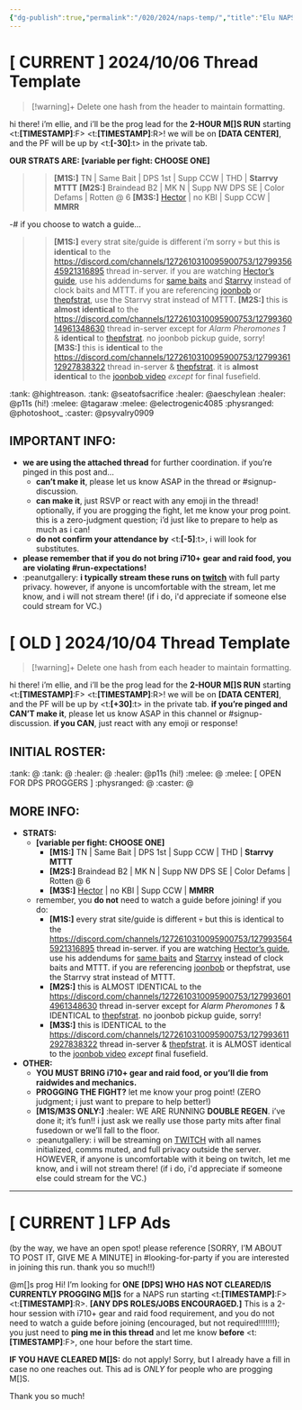 ```yaml
---
{"dg-publish":true,"permalink":"/020/2024/naps-temp/","title":"Elu NAPS Templates","noteIcon":"1","created":"2024-10-03T19:06:48.699-07:00","updated":"2024-10-06T23:25:18.742-07:00"}
---
```


# \[ CURRENT ] 2024/10/06 Thread Template
> [!warning]+ Delete one hash from the header to maintain formatting.

hi there! i’m ellie, and i’ll be the prog lead for the **2-HOUR M[]S RUN** starting <t:**[TIMESTAMP]**:F> <t:**[TIMESTAMP]**:R>! we will be on **[DATA CENTER]**, and the PF will be up by <t:**[-30]**:t> in the private tab.

**OUR STRATS ARE: [variable per fight: CHOOSE ONE]**
>> **[M1S:]** TN | Same Bait | DPS 1st | Supp CCW | THD | **Starrvy MTTT**
>> **[M2S:]** Braindead B2 | MK N | Supp NW DPS SE | Color Defams | Rotten @ 6
>> **[M3S:]** [Hector](<https://youtu.be/R_T6l_nKwlw?si=At5QK-ounpaB_Fum>) | no KBI | Supp CCW | **MMRR**

-# if you choose to watch a guide…
>> **[M1S:]** every strat site/guide is different i’m sorry 💀 but this is __identical__ to the https://discord.com/channels/1272610310095900753/1279935645921316895 thread in-server. if you are watching [Hector’s guide](https://www.youtube.com/watch?v=9UB5x8JzAiQ), use his addendums for [same baits](https://www.youtube.com/watch?v=bOCqbHRQw2Q) and [Starrvy](https://www.youtube.com/watch?v=AiF_c4dwXU8) instead of clock baits and MTTT. if you are referencing [joonbob](https://www.youtube.com/watch?v=0Vb3TCqz4F8&t=370s) or [thepfstrat](<https://www.thepfstrat.com/M1S>), use the Starrvy strat instead of MTTT.
>> **[M2S:]** this is __almost identical__ to the https://discord.com/channels/1272610310095900753/1279936014961348630 thread in-server except for *Alarm Pheromones 1* & __identical__ to [thepfstrat](<https://www.thepfstrat.com/M2S>). no joonbob pickup guide, sorry!
>> **[M3S:]** this is __identical__ to the https://discord.com/channels/1272610310095900753/1279936112927838322 thread in-server & [thepfstrat](<https://www.thepfstrat.com/M3S>). it is __almost identical__ to the [joonbob video](<https://youtu.be/EHdIKRoFx74?si=KAz3KpbUgbAVkcx2>) *except* for final fusefield.

:tank: @hightreason.
:tank: @seatofsacrifice
:healer: @aeschylean
:healer: @p11s (hi!)
:melee: @tagaraw
:melee: @electrogenic4085
:physranged: @photoshoot_
:caster: @psyvalry0909
## IMPORTANT INFO:
- **we are using the attached thread** for further coordination. if you’re pinged in this post and…
  - **__can’t__ make it**, please let us know ASAP in the thread or #signup-discussion.
  - **__can__ make it**, just RSVP or react with any emoji in the thread! optionally, if you are progging the fight, let me know your prog point. this is a zero-judgment question; i’d just like to prepare to help as much as i can!
  - **__do not confirm__ your attendance by** <t:**[-5]**:t>, i will look for substitutes.
- **please remember that if you do not bring i710+ gear and raid food, you are violating #run-expectations!**
- :peanutgallery: __i typically stream these runs on [twitch](<https://twitch.tv/ktiseos>)__ with full party privacy. however, if anyone is uncomfortable with the stream, let me know, and i will not stream there! (if i do, i'd appreciate if someone else could stream for VC.)
# \[ OLD ] 2024/10/04 Thread Template
> [!warning]+ Delete one hash from each header to maintain formatting.

hi there! i’m ellie, and i’ll be the prog lead for the **2-HOUR M[]S RUN** starting <t:**[TIMESTAMP]**:F> <t:**[TIMESTAMP]**:R>! we will be on **[DATA CENTER]**, and the PF will be up by <t:**[+30]**:t> in the private tab. **if you’re pinged and CAN’T make it**, please let us know ASAP in this channel or #signup-discussion. **if you CAN**, just react with any emoji or response!
## INITIAL ROSTER:
:tank: @
:tank: @
:healer: @
:healer: @p11s (hi!)
:melee: @
:melee: \[ OPEN FOR DPS PROGGERS ]
:physranged: @
:caster: @
## MORE INFO:
- **STRATS:**
  - **[variable per fight: CHOOSE ONE]**
    - **[M1S:]** TN | Same Bait | DPS 1st | Supp CCW | THD | **Starrvy MTTT**
    - **[M2S:]** Braindead B2 | MK N | Supp NW DPS SE | Color Defams | Rotten @ 6
    - **[M3S:]** [Hector](<https://youtu.be/R_T6l_nKwlw?si=At5QK-ounpaB_Fum>) | no KBI | Supp CCW | **MMRR**
  - remember, you **do not** need to watch a guide before joining! if you do:
    - **[M1S:]** every strat site/guide is different 💀 but this is identical to the https://discord.com/channels/1272610310095900753/1279935645921316895 thread in-server. if you are watching [Hector’s guide](https://www.youtube.com/watch?v=9UB5x8JzAiQ), use his addendums for [same baits](https://www.youtube.com/watch?v=bOCqbHRQw2Q) and [Starrvy](https://www.youtube.com/watch?v=AiF_c4dwXU8) instead of clock baits and MTTT. if you are referencing [joonbob](https://www.youtube.com/watch?v=0Vb3TCqz4F8&t=370s) or thepfstrat, use the Starrvy strat instead of MTTT.
    - **[M2S:]** this is ALMOST IDENTICAL to the <https://discord.com/channels/1272610310095900753/1279936014961348630> thread in-server except for *Alarm Pheromones 1* & IDENTICAL to [thepfstrat](<https://www.thepfstrat.com/M2S>). no joonbob pickup guide, sorry!
    - **[M3S:]** this is IDENTICAL to the <https://discord.com/channels/1272610310095900753/1279936112927838322> thread in-server & [thepfstrat](<https://www.thepfstrat.com/m3s>). it is ALMOST identical to the [joonbob video](<https://youtu.be/EHdIKRoFx74?si=KAz3KpbUgbAVkcx2>) *except* final fusefield.
- **OTHER:**
  - **YOU MUST BRING i710+ gear and raid food, or you’ll die from raidwides and mechanics.**
  - **PROGGING THE FIGHT?** let me know your prog point! (ZERO judgment; i just want to prepare to help better!)
  - **[M1S/M3S ONLY:]** :healer: WE ARE RUNNING **DOUBLE REGEN**. i’ve done it; it’s fun!! i just ask we really use those party mits after final fusedown or we’ll fall to the floor.
  - :peanutgallery: i will be streaming on [TWITCH](<https://twitch.tv/ktiseos>) with all names initialized, comms muted, and full privacy outside the server. HOWEVER, if anyone is uncomfortable with it being on twitch, let me know, and i will not stream there! (if i do, i'd appreciate if someone else could stream for the VC.)
- - -
# \[ CURRENT ] LFP Ads
(by the way, we have an open spot! please reference [SORRY, I’M ABOUT TO POST IT, GIVE ME A MINUTE] in #looking-for-party if you are interested in joining this run. thank you so much!!)

@m[]s prog Hi! I’m looking for **ONE [DPS] WHO HAS NOT CLEARED/IS CURRENTLY PROGGING M[]S** for a NAPS run starting <t:**[TIMESTAMP]**:F> <t:**[TIMESTAMP]**:R>. **[ANY DPS ROLES/JOBS ENCOURAGED.]** This is a 2-hour session with i710+ gear and raid food requirement, and you do not need to watch a guide before joining (encouraged, but not required!!!!!!!); you just need to **ping me in this thread** and let me know **before** <t:**[TIMESTAMP]**:F>, one hour before the start time.

**IF YOU HAVE CLEARED M[]S:** do not apply! Sorry, but I already have a fill in case no one reaches out. This ad is *ONLY* for people who are progging M[]S.

Thank you so much!